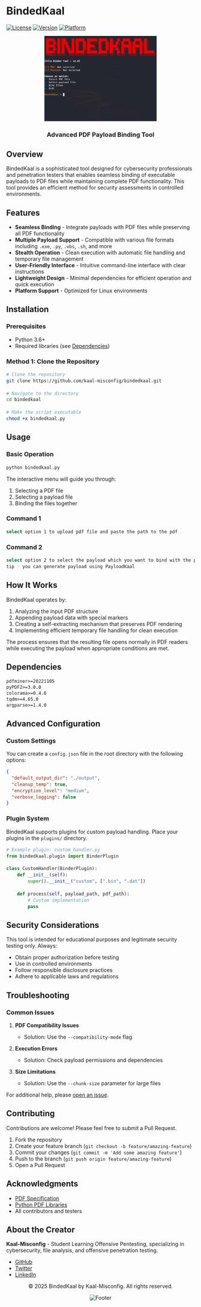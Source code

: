 # BindedKaal

[![License](https://img.shields.io/badge/License-MIT-blue.svg)](LICENSE)
[![Version](https://img.shields.io/badge/Version-1.0.1-green.svg)](https://github.com/kaal-misconfig/bindedkaal)
[![Platform](https://img.shields.io/badge/Platform-Linux-red.svg)](https://github.com/kaal-misconfig/bindedkaal)

<div align="center">
  <img src="https://github.com/Kaal-Misconfig/BindedKaal/blob/main/Screenshot%202025-05-10%20163407.png?raw=true" alt="BindedKaal Logo" width="300"/>
  <h3>Advanced PDF Payload Binding Tool</h3>
</div>

## Overview

BindedKaal is a sophisticated tool designed for cybersecurity professionals and penetration testers that enables seamless binding of executable payloads to PDF files while maintaining complete PDF functionality. This tool provides an efficient method for security assessments in controlled environments.

## Features

- **Seamless Binding** - Integrate payloads with PDF files while preserving all PDF functionality
- **Multiple Payload Support** - Compatible with various file formats including `.exe`, `.py`, `.vbs`, `.sh`, and more
- **Stealth Operation** - Clean execution with automatic file handling and temporary file management
- **User-Friendly Interface** - Intuitive command-line interface with clear instructions
- **Lightweight Design** - Minimal dependencies for efficient operation and quick execution
- **Platform Support** - Optimized for Linux environments

## Installation

### Prerequisites

- Python 3.6+
- Required libraries (see [Dependencies](#dependencies))

### Method 1: Clone the Repository

```bash
# Clone the repository
git clone https://github.com/kaal-misconfig/bindedkaal.git

# Navigate to the directory
cd bindedkaal

# Make the script executable
chmod +x bindedkaal.py
```

## Usage

### Basic Operation

```bash
python bindedkaal.py
```

The interactive menu will guide you through:

1. Selecting a PDF file
2. Selecting a payload file
3. Binding the files together

### Command 1

```bash
select option 1 to upload pdf file and paste the path to the pdf
```

### Command 2

```bash
select option 2 to select the payload which you want to bind with the pdf file and paste the path to the payload
tip - you can generate payload using PayloadKaal
```

## How It Works

BindedKaal operates by:

1. Analyzing the input PDF structure
2. Appending payload data with special markers
3. Creating a self-extracting mechanism that preserves PDF rendering
4. Implementing efficient temporary file handling for clean execution

The process ensures that the resulting file opens normally in PDF readers while executing the payload when appropriate conditions are met.

## Dependencies

```
pdfminer>=20221105
pyPDF2>=3.0.0
colorama>=0.4.6
tqdm>=4.65.0
argparse>=1.4.0
```

## Advanced Configuration

### Custom Settings

You can create a `config.json` file in the root directory with the following options:

```json
{
  "default_output_dir": "./output",
  "cleanup_temp": true,
  "encryption_level": "medium",
  "verbose_logging": false
}
```

### Plugin System

BindedKaal supports plugins for custom payload handling. Place your plugins in the `plugins/` directory.

```python
# Example plugin: custom_handler.py
from bindedkaal.plugin import BinderPlugin

class CustomHandler(BinderPlugin):
    def __init__(self):
        super().__init__("custom", [".bin", ".dat"])
        
    def process(self, payload_path, pdf_path):
        # Custom implementation
        pass
```

## Security Considerations

This tool is intended for educational purposes and legitimate security testing only. Always:

- Obtain proper authorization before testing
- Use in controlled environments
- Follow responsible disclosure practices
- Adhere to applicable laws and regulations

## Troubleshooting

### Common Issues

1. **PDF Compatibility Issues**
   - Solution: Use the `--compatibility-mode` flag

2. **Execution Errors**
   - Solution: Check payload permissions and dependencies

3. **Size Limitations**
   - Solution: Use the `--chunk-size` parameter for large files

For additional help, please [open an issue](https://github.com/kaal-misconfig/bindedkaal/issues).

## Contributing

Contributions are welcome! Please feel free to submit a Pull Request.

1. Fork the repository
2. Create your feature branch (`git checkout -b feature/amazing-feature`)
3. Commit your changes (`git commit -m 'Add some amazing feature'`)
4. Push to the branch (`git push origin feature/amazing-feature`)
5. Open a Pull Request

## Acknowledgments

- [PDF Specification](https://www.adobe.com/content/dam/acom/en/devnet/pdf/pdfs/PDF32000_2008.pdf)
- [Python PDF Libraries](https://pypi.org/project/PyPDF2/)
- All contributors and testers

## About the Creator

**Kaal-Misconfig** - Student Learning Offensive Pentesting, specializing in cybersecurity, file analysis, and offensive penetration testing.

- [GitHub](https://github.com/kaal-misconfig)
- [Twitter](https://x.com/kaalmisconfig)
- [LinkedIn](https://www.linkedin.com/in/pranav-bokade-643320328/)

<div align="center">
  <p>© 2025 BindedKaal by Kaal-Misconfig. All rights reserved.</p>
  <img src="https://avatars.githubusercontent.com/u/204190707?v=4" alt="Footer" width="200"/>
</div>
